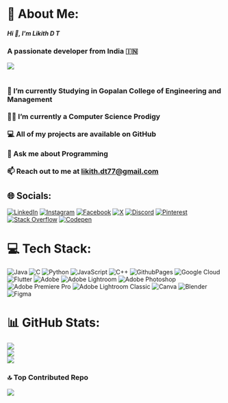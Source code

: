 # 💫 About Me:
<h5>Hi 👋, I'm Likith D T<br><h3>A passionate developer from India 🇮🇳<br>

[![](https://visitcount.itsvg.in/api?id=likithdt&icon=7&color=1)](https://visitcount.itsvg.in)<br><br>
<br>🌱 I’m currently Studying in Gopalan College of Engineering and Management<br><br>👨‍💻 I’m currently a Computer Science Prodigy<br><br>💻 All of my projects are available on GitHub<br><br>💬 Ask me about Programming<br><br>📫 Reach out to me at likith.dt77@gmail.com


## 🌐 Socials:
[![LinkedIn](https://img.shields.io/badge/LinkedIn-%230077B5.svg?logo=linkedin&logoColor=white)](https://linkedin.com/in/LikithDT) [![Instagram](https://img.shields.io/badge/Instagram-%23E4405F.svg?logo=Instagram&logoColor=white)](https://instagram.com/likithdt) [![Facebook](https://img.shields.io/badge/Facebook-%231877F2.svg?logo=Facebook&logoColor=white)](https://facebook.com/likithdt/) [![X](https://img.shields.io/badge/X-black.svg?logo=X&logoColor=white)](https://x.com/@likithdt) [![Discord](https://img.shields.io/badge/Discord-%237289DA.svg?logo=discord&logoColor=white)](https://discord.gg/likithdt) [![Pinterest](https://img.shields.io/badge/Pinterest-%23E60023.svg?logo=Pinterest&logoColor=white)](https://pinterest.com/likith_dt) [![Stack Overflow](https://img.shields.io/badge/-Stackoverflow-FE7A16?logo=stack-overflow&logoColor=white)](https://stackoverflow.com/users/23461775/likith-d-t) [![Codepen](https://img.shields.io/badge/Codepen-000000?style=for-the-badge&logo=codepen&logoColor=white)](https://codepen.io/likithdt) 

# 💻 Tech Stack:
![Java](https://img.shields.io/badge/java-%23ED8B00.svg?style=flat&logo=openjdk&logoColor=white) ![C](https://img.shields.io/badge/c-%2300599C.svg?style=flat&logo=c&logoColor=white) ![Python](https://img.shields.io/badge/python-3670A0?style=flat&logo=python&logoColor=ffdd54) ![JavaScript](https://img.shields.io/badge/javascript-%23323330.svg?style=flat&logo=javascript&logoColor=%23F7DF1E) ![C++](https://img.shields.io/badge/c++-%2300599C.svg?style=flat&logo=c%2B%2B&logoColor=white) ![GithubPages](https://img.shields.io/badge/github%20pages-121013?style=flat&logo=github&logoColor=white) ![Google Cloud](https://img.shields.io/badge/GoogleCloud-%234285F4.svg?style=flat&logo=google-cloud&logoColor=white) ![Flutter](https://img.shields.io/badge/Flutter-%2302569B.svg?style=flat&logo=Flutter&logoColor=white) ![Adobe](https://img.shields.io/badge/adobe-%23FF0000.svg?style=flat&logo=adobe&logoColor=white) ![Adobe Lightroom](https://img.shields.io/badge/Adobe%20Lightroom-31A8FF.svg?style=flat&logo=Adobe%20Lightroom&logoColor=white) ![Adobe Photoshop](https://img.shields.io/badge/adobe%20photoshop-%2331A8FF.svg?style=flat&logo=adobe%20photoshop&logoColor=white) ![Adobe Premiere Pro](https://img.shields.io/badge/Adobe%20Premiere%20Pro-9999FF.svg?style=flat&logo=Adobe%20Premiere%20Pro&logoColor=white) ![Adobe Lightroom Classic](https://img.shields.io/badge/Adobe%20Lightroom%20Classic-31A8FF.svg?style=flat&logo=Adobe%20Lightroom%20Classic&logoColor=white) ![Canva](https://img.shields.io/badge/Canva-%2300C4CC.svg?style=flat&logo=Canva&logoColor=white) ![Blender](https://img.shields.io/badge/blender-%23F5792A.svg?style=flat&logo=blender&logoColor=white) ![Figma](https://img.shields.io/badge/figma-%23F24E1E.svg?style=flat&logo=figma&logoColor=white)

# 📊 GitHub Stats:
![](https://github-readme-stats.vercel.app/api?username=likithdt&theme=darcula&hide_border=false&include_all_commits=true&count_private=true)<br/>
![](https://github-readme-streak-stats.herokuapp.com/?user=likithdt&theme=darcula&hide_border=false)<br/>
![](https://github-readme-stats.vercel.app/api/top-langs/?username=likithdt&theme=darcula&hide_border=false&include_all_commits=true&count_private=true&layout=compact)

### 🔝 Top Contributed Repo
![](https://github-contributor-stats.vercel.app/api?username=likithdt&limit=5&theme=radical&combine_all_yearly_contributions=true)


<!-- Proudly created with GPRM ( https://gprm.itsvg.in ) -->
